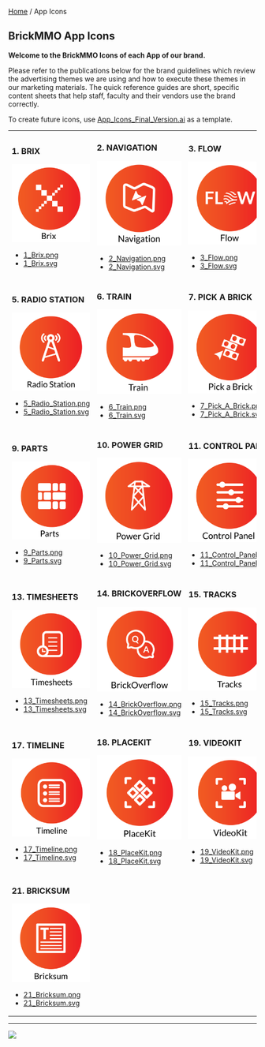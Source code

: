<style>@import url("//readme.codeadam.ca/readme.css");</style>

[Home](/) / App Icons

## BrickMMO App Icons

**Welcome to the BrickMMO Icons of each App of our brand.**

Please refer to the publications below for the brand guidelines which review the advertising themes we are using and how to execute these themes in our marketing materials. The quick reference guides are short, specific content sheets that help staff, faculty and their vendors use the brand correctly.

To create future icons, use [App_Icons_Final_Version.ai](icons/App_Icons_Final_Version.ai) as a template.

<table style="width:100%;">
<tr>
<td width="25%">

<h3>1. BRIX</h3>
<img src="/icons/png/1_Brix.png">
<ul>
<li><a href="icons/png/1_Brix.png" download>1_Brix.png</a></li>
<li><a href="icons/psvgng/1_Brix.svg" download>1_Brix.svg</a></li>
</ul>

</td>
<td width="25%">

<h3>2. NAVIGATION</h3>
<img src="/icons/png/2_Navigation.png">
<ul>
<li><a href="icons/png/2_Navigation.png" download>2_Navigation.png</a></li>
<li><a href="icons/svg/2_Navigation.svg" download>2_Navigation.svg</a></li>
</ul>

</td>
<td width="25%">

<h3>3. FLOW</h3>
<img src="/icons/png/3_Flow.png">
<ul>
<li><a href="icons/png/3_Flow.png" download>3_Flow.png</a></li>
<li><a href="icons/png/3_Flow.svg" download>3_Flow.svg</a></li>
</ul>

</td>
<td width="25%">

<h3>4. EVENTS</h3>
<img src="/icons/png/4_Events.png">
<ul>
<li><a href="icons/png/4_Events.png" download>4_Events.png</a></li>
<li><a href="icons/png/4_Events.svg" download>4_Events.svg</a></li>
</ul>

</td>
</tr>
<tr>
<td width="25%">

<h3>5. RADIO STATION</h3>
<img src="/icons/png/5_Radio_Station.png">
<ul>
<li><a href="icons/png/5_Radio_Station.png" download>5_Radio_Station.png</a></li>
<li><a href="icons/svg/5_Radio_Station.svg" download>5_Radio_Station.svg</a></li>
</ul>

</td>
<td width="25%">

<h3>6. TRAIN</h3>
<img src="/icons/png/6_Train.png">
<ul>
<li><a href="icons/png/6_Train.png" download>6_Train.png</a></li>
<li><a href="icons/svg/6_Train.svg" download>6_Train.svg</a></li>
</ul>

</td>
<td width="25%">

<h3>7. PICK A BRICK</h3>
<img src="/icons/png/7_Pick_A_Brick.png">
<ul>
<li><a href="icons/png/7_Pick_A_Brick.png" download>7_Pick_A_Brick.png</a></li>
<li><a href="icons/svg/7_Pick_A_Brick.svg" download>7_Pick_A_Brick.svg</a></li>
</ul>

</td>
<td width="25%">

<h3>8. COLOURS</h3>
<img src="/icons/png/8_Colours.png">
<ul>
<li><a href="icons/png/8_Colours.png" download>8_Colours.png</a></li>
<li><a href="icons/svg/8_Colours.svg" download>8_Colours.svg</a></li>
</ul>

</td>
</tr>
<tr>
<td width="25%">

<h3>9. PARTS</h3>
<img src="/icons/png/9_Parts.png">
<ul>
<li><a href="icons/png/9_Parts.png" download>9_Parts.png</a></li>
<li><a href="icons/svg/9_Parts.svg" download>9_Parts.svg</a></li>
</ul>

</td>
<td width="25%">

<h3>10. POWER GRID</h3>
<img src="/icons/png/10_Power_Grid.png">
<ul>
<li><a href="icons/png/10_Power_Grid.png" download>10_Power_Grid.png</a></li>
<li><a href="icons/svg/10_Power_Grid.svg" download>10_Power_Grid.svg</a></li>
</ul>

</td>
<td width="25%">

<h3>11. CONTROL PANEL</h3>
<img src="/icons/png/11_Control_Panel.png">
<ul>
<li><a href="icons/png/11_Control_Panel.png" download>11_Control_Panel.png</a></li>
<li><a href="icons/svg/11_Control_Panel.svg" download>11_Control_Panel.svg</a></li>
</ul>

</td>
<td width="25%">

<h3>12. QR</h3>
<img src="/icons/png/12_QR.png">
<ul>
<li><a href="icons/png/12_QR.png" download>12_QR.png</a></li>
<li><a href="icons/svg/12_QR.svg" download>12_QR.svg</a></li>
</ul>

</td>
</tr>
<tr>
<td width="25%">

<h3>13. TIMESHEETS</h3>
<img src="/icons/png/13_Timesheets.png">
<ul>
<li><a href="icons/png/13_Timesheets.png" download>13_Timesheets.png</a></li>
<li><a href="icons/svg/13_Timesheets.svg" download>13_Timesheets.svg</a></li>
</ul>

</td>
<td width="25%">

<h3>14. BRICKOVERFLOW</h3>
<img src="/icons/png/14_BrickOverflow.png">
<ul>
<li><a href="icons/png/14_BrickOverflow.png" download>14_BrickOverflow.png</a></li>
<li><a href="icons/svg/14_BrickOverflow.svg" download>14_BrickOverflow.svg</a></li>
</ul>

</td>
<td width="25%">

<h3>15. TRACKS</h3>
<img src="/icons/png/15_Tracks.png">
<ul>
<li><a href="icons/png/15_Tracks.png" download>15_Tracks.png</a></li>
<li><a href="icons/svg/15_Tracks.svg" download>15_Tracks.svg</a></li>
</ul>

</td>
<td width="25%">

<h3>16. ROADVIEW</h3>
<img src="/icons/png/16_RoadView.png">
<ul>
<li><a href="icons/png/16_RoadView.png" download>16_RoadView.png</a></li>
<li><a href="icons/svg/16_RoadView.svg" download>16_RoadView.svg</a></li>
</ul>

</td>
</tr>
<tr>
<td width="25%">

<h3>17. TIMELINE</h3>
<img src="/icons/png/17_Timeline.png">
<ul>
<li><a href="/icons/png/17_Timeline.png" download>17_Timeline.png</a></li>
<li><a href="/icons/svg/17_Timeline.svg" download>17_Timeline.svg</a></li>
</ul>

</td>
<td width="25%">
  
<h3>18. PLACEKIT</h3>
<img src="/icons/png/18_PlaceKit.png">
<ul>
<li><a href="/icons/png/18_PlaceKit.png" download>18_PlaceKit.png</a></li>
<li><a href="/icons/svg/18_PlaceKit.svg" download>18_PlaceKit.svg</a></li>
</ul>

</td>
<td width="25%">

<h3>19. VIDEOKIT</h3>
<img src="/icons/png/19_VideoKit.png">
<ul>
<li><a href="/icons/png/19_VideoKit.png" download>19_VideoKit.png</a></li>
<li><a href="/icons/svg/19_VideoKit.svg" download>19_VideoKit.svg</a></li>
</ul> 
</td>
<td width="25%">

<h3>20. STORES</h3>
<img src="/icons/png/20_Stores.png">
<ul>
<li><a href="/icons/png/20_Stores.png" download>20_Stores.png</a></li>
<li><a href="/icons/svg/20_Stores.svg" download>20_Stores.svg</a></li>
</ul> 
</td>

<tr>
<td width="25%">

<h3>21. BRICKSUM</h3>
<img src="icons/png/21_Bricksum.png">
<ul>
<li><a href="icons/png/21_Bricksum.png" download>21_Bricksum.png</a></li>
<li><a href="icons/svg/21_Bricksum.svg" download>21_Bricksum.svg</a></li>
</ul>

</td>
<td></td>
<td></td>
<td></td>
</tr>
</table>

---

<a href="https://brickmmo.com">
<img src="https://brickmmo.com/images/brickmmo-logo-horizontal.jpg" width="100">
</a>
